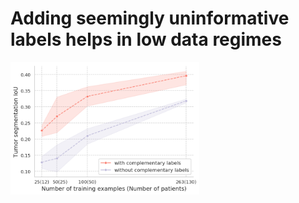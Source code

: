 # Adding seemingly uninformative labels helps in low data regimes
<img src="generalization_gap.png" width="60%">
